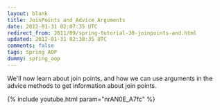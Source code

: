 ```yaml
---           
layout: blank
title: JoinPoints and Advice Arguments
date: 2012-01-31 02:07:35 UTC
redirect_from: 2011/09/spring-tutorial-30-joinpoints-and.html
updated: 2012-01-31 02:38:35 UTC
comments: false
tags: Spring AOP
dummy: spring_aop
---
```


We'll now learn about join points, and how we can use arguments in the advice methods to get information about join points.

{% include youtube.html param="nrAN0E_A7fc" %}